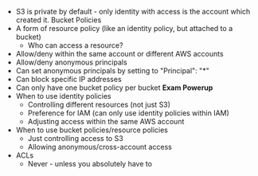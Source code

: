 - S3 is private by default - only identity with access is the account which created it.
Bucket Policies
- A form of resource policy (like an identity policy, but attached to a bucket)
	- Who can access a resource?
- Allow/deny within the same account or different AWS accounts
- Allow/deny anonymous principals
- Can set anonymous principals by setting to "Principal": "*"
- Can block specific IP addresses
- Can only have one bucket policy per bucket
**Exam Powerup**
- When to use identity policies
	- Controlling different resources (not just S3)
	- Preference for IAM (can only use identity policies within IAM)
	- Adjusting access within the same AWS account
- When to use bucket policies/resource policies
	- Just controlling access to S3
	- Allowing anonymous/cross-account access
- ACLs
	- Never - unless you absolutely have to
